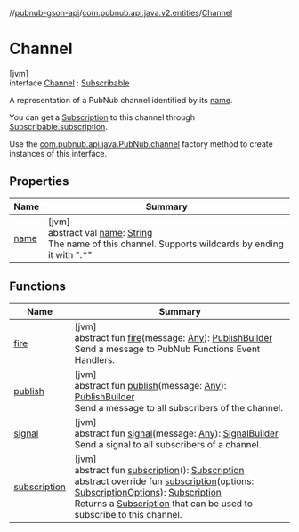 //[pubnub-gson-api](../../../index.md)/[com.pubnub.api.java.v2.entities](../index.md)/[Channel](index.md)

# Channel

[jvm]\
interface [Channel](index.md) : [Subscribable](../-subscribable/index.md)

A representation of a PubNub channel identified by its [name](name.md).

You can get a [Subscription](../../com.pubnub.api.java.v2.subscriptions/-subscription/index.md) to this channel through [Subscribable.subscription](../-subscribable/subscription.md).

Use the [com.pubnub.api.java.PubNub.channel](../../com.pubnub.api.java/-pub-nub/channel.md) factory method to create instances of this interface.

## Properties

| Name | Summary |
|---|---|
| [name](name.md) | [jvm]<br>abstract val [name](name.md): [String](https://kotlinlang.org/api/latest/jvm/stdlib/kotlin/-string/index.html)<br>The name of this channel. Supports wildcards by ending it with &quot;.*&quot; |

## Functions

| Name | Summary |
|---|---|
| [fire](fire.md) | [jvm]<br>abstract fun [fire](fire.md)(message: [Any](https://kotlinlang.org/api/latest/jvm/stdlib/kotlin/-any/index.html)): [PublishBuilder](../../com.pubnub.api.java.v2.endpoints.pubsub/-publish-builder/index.md)<br>Send a message to PubNub Functions Event Handlers. |
| [publish](publish.md) | [jvm]<br>abstract fun [publish](publish.md)(message: [Any](https://kotlinlang.org/api/latest/jvm/stdlib/kotlin/-any/index.html)): [PublishBuilder](../../com.pubnub.api.java.v2.endpoints.pubsub/-publish-builder/index.md)<br>Send a message to all subscribers of the channel. |
| [signal](signal.md) | [jvm]<br>abstract fun [signal](signal.md)(message: [Any](https://kotlinlang.org/api/latest/jvm/stdlib/kotlin/-any/index.html)): [SignalBuilder](../../com.pubnub.api.java.v2.endpoints.pubsub/-signal-builder/index.md)<br>Send a signal to all subscribers of a channel. |
| [subscription](subscription.md) | [jvm]<br>abstract fun [subscription](subscription.md)(): [Subscription](../../com.pubnub.api.java.v2.subscriptions/-subscription/index.md)<br>abstract override fun [subscription](subscription.md)(options: [SubscriptionOptions](../../../../../pubnub-kotlin/pubnub-kotlin-core-api/pubnub-kotlin-core-api/com.pubnub.api.v2.subscriptions/-subscription-options/index.md)): [Subscription](../../com.pubnub.api.java.v2.subscriptions/-subscription/index.md)<br>Returns a [Subscription](../../com.pubnub.api.java.v2.subscriptions/-subscription/index.md) that can be used to subscribe to this channel. |
